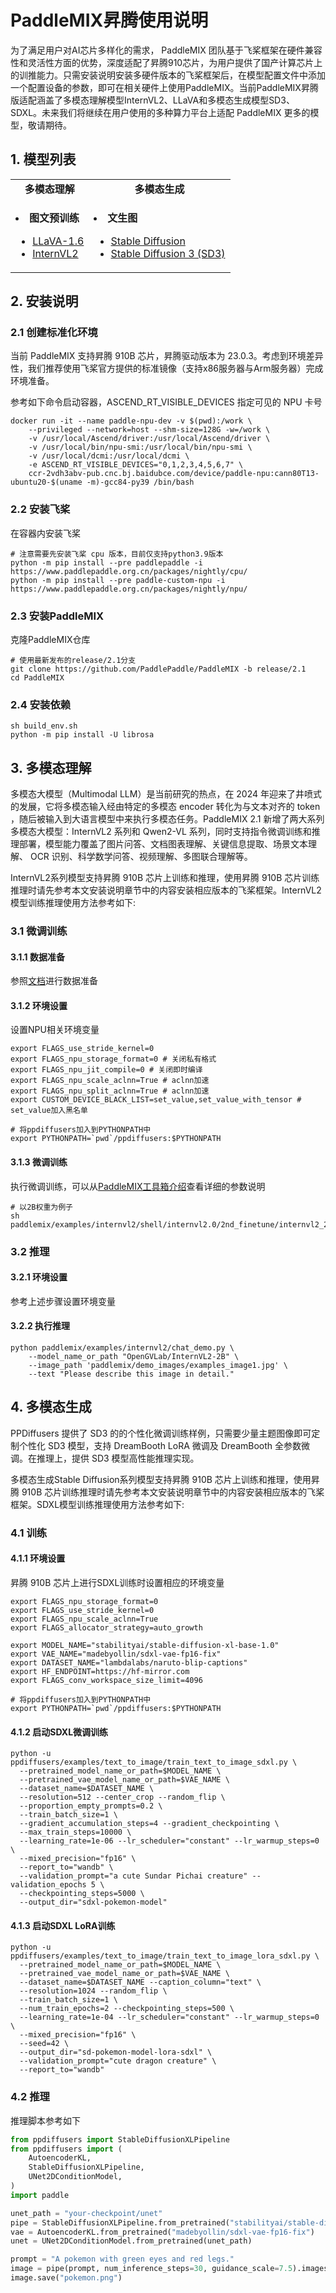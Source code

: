 # PaddleMIX昇腾使用说明

为了满足用户对AI芯片多样化的需求， PaddleMIX 团队基于飞桨框架在硬件兼容性和灵活性方面的优势，深度适配了昇腾910芯片，为用户提供了国产计算芯片上的训推能力。只需安装说明安装多硬件版本的飞桨框架后，在模型配置文件中添加一个配置设备的参数，即可在相关硬件上使用PaddleMIX。当前PaddleMIX昇腾版适配涵盖了多模态理解模型InternVL2、LLaVA和多模态生成模型SD3、SDXL。未来我们将继续在用户使用的多种算力平台上适配 PaddleMIX 更多的模型，敬请期待。

## 1. 模型列表
<table align="center">
  <tbody>
    <tr align="center" valign="center">
      <td>
        <b>多模态理解</b>
      </td>
      <td>
        <b>多模态生成</b>
      </td>
    </tr>
    <tr valign="top">
      <td>
        <ul>
        </ul>
          <li><b>图文预训练</b></li>
        <ul>
            <li><a href="../../paddlemix/examples/llava">LLaVA-1.6</a></li>
            <li><a href="../../paddlemix/examples/internvl2">InternVL2</a></li>
      </ul>
      </td>
      <td>
        <ul>
        </ul>
          <li><b>文生图</b></li>
        <ul>
           <li><a href="../../ppdiffusers/examples/stable_diffusion">Stable Diffusion</a></li>
           <li><a href="../../ppdiffusers/examples/dreambooth/README_sd3.md">Stable Diffusion 3 (SD3)</a></li>
        </ul>
      </td>
    </tr>
  </tbody>
</table>

## 2. 安装说明

### 2.1 创建标准化环境

当前 PaddleMIX 支持昇腾 910B 芯片，昇腾驱动版本为 23.0.3。考虑到环境差异性，我们推荐使用飞桨官方提供的标准镜像（支持x86服务器与Arm服务器）完成环境准备。

参考如下命令启动容器，ASCEND_RT_VISIBLE_DEVICES 指定可见的 NPU 卡号

```shell
docker run -it --name paddle-npu-dev -v $(pwd):/work \
    --privileged --network=host --shm-size=128G -w=/work \
    -v /usr/local/Ascend/driver:/usr/local/Ascend/driver \
    -v /usr/local/bin/npu-smi:/usr/local/bin/npu-smi \
    -v /usr/local/dcmi:/usr/local/dcmi \
    -e ASCEND_RT_VISIBLE_DEVICES="0,1,2,3,4,5,6,7" \
    ccr-2vdh3abv-pub.cnc.bj.baidubce.com/device/paddle-npu:cann80T13-ubuntu20-$(uname -m)-gcc84-py39 /bin/bash
```

### 2.2 安装飞桨

在容器内安装飞桨

```shell
# 注意需要先安装飞桨 cpu 版本，目前仅支持python3.9版本
python -m pip install --pre paddlepaddle -i https://www.paddlepaddle.org.cn/packages/nightly/cpu/
python -m pip install --pre paddle-custom-npu -i https://www.paddlepaddle.org.cn/packages/nightly/npu/
```

### 2.3 安装PaddleMIX

克隆PaddleMIX仓库

```shell
# 使用最新发布的release/2.1分支
git clone https://github.com/PaddlePaddle/PaddleMIX -b release/2.1
cd PaddleMIX
```

### 2.4 安装依赖

```shell
sh build_env.sh
python -m pip install -U librosa
```

## 3. 多模态理解

多模态大模型（Multimodal LLM）是当前研究的热点，在 2024 年迎来了井喷式的发展，它将多模态输入经由特定的多模态 encoder 转化为与文本对齐的 token ，随后被输入到大语言模型中来执行多模态任务。PaddleMIX 2.1 新增了两大系列多模态大模型：InternVL2 系列和 Qwen2-VL 系列，同时支持指令微调训练和推理部署，模型能力覆盖了图片问答、文档图表理解、关键信息提取、场景文本理解、 OCR 识别、科学数学问答、视频理解、多图联合理解等。

InternVL2系列模型支持昇腾 910B 芯片上训练和推理，使用昇腾 910B 芯片训练推理时请先参考本文安装说明章节中的内容安装相应版本的飞桨框架。InternVL2模型训练推理使用方法参考如下:

### 3.1 微调训练

#### 3.1.1 数据准备

参照[文档](../../paddlemix/examples/internvl2)进行数据准备

#### 3.1.2 环境设置

设置NPU相关环境变量

```shell
export FLAGS_use_stride_kernel=0
export FLAGS_npu_storage_format=0 # 关闭私有格式
export FLAGS_npu_jit_compile=0 # 关闭即时编译
export FLAGS_npu_scale_aclnn=True # aclnn加速
export FLAGS_npu_split_aclnn=True # aclnn加速
export CUSTOM_DEVICE_BLACK_LIST=set_value,set_value_with_tensor # set_value加入黑名单

# 将ppdiffusers加入到PYTHONPATH中
export PYTHONPATH=`pwd`/ppdiffusers:$PYTHONPATH
```
#### 3.1.3 微调训练

执行微调训练，可以从[PaddleMIX工具箱介绍](../..//paddlemix/tools/README.md)查看详细的参数说明

```shell
# 以2B权重为例子
sh paddlemix/examples/internvl2/shell/internvl2.0/2nd_finetune/internvl2_2b_internlm2_1_8b_dynamic_res_2nd_finetune_full.sh
```

### 3.2 推理

#### 3.2.1 环境设置

参考上述步骤设置环境变量

#### 3.2.2 执行推理

```shell
python paddlemix/examples/internvl2/chat_demo.py \
    --model_name_or_path "OpenGVLab/InternVL2-2B" \
    --image_path 'paddlemix/demo_images/examples_image1.jpg' \
    --text "Please describe this image in detail."
```

## 4. 多模态生成

PPDiffusers 提供了 SD3 的的个性化微调训练样例，只需要少量主题图像即可定制个性化 SD3 模型，支持 DreamBooth LoRA 微调及 DreamBooth 全参数微调。在推理上，提供 SD3 模型高性能推理实现。

多模态生成Stable Diffusion系列模型支持昇腾 910B 芯片上训练和推理，使用昇腾 910B 芯片训练推理时请先参考本文安装说明章节中的内容安装相应版本的飞桨框架。SDXL模型训练推理使用方法参考如下:

### 4.1 训练

#### 4.1.1 环境设置

昇腾 910B 芯片上进行SDXL训练时设置相应的环境变量

```shell
export FLAGS_npu_storage_format=0
export FLAGS_use_stride_kernel=0
export FLAGS_npu_scale_aclnn=True
export FLAGS_allocator_strategy=auto_growth

export MODEL_NAME="stabilityai/stable-diffusion-xl-base-1.0"
export VAE_NAME="madebyollin/sdxl-vae-fp16-fix"
export DATASET_NAME="lambdalabs/naruto-blip-captions"
export HF_ENDPOINT=https://hf-mirror.com
export FLAGS_conv_workspace_size_limit=4096

# 将ppdiffusers加入到PYTHONPATH中
export PYTHONPATH=`pwd`/ppdiffusers:$PYTHONPATH
```

#### 4.1.2 启动SDXL微调训练

```shell
python -u ppdiffusers/examples/text_to_image/train_text_to_image_sdxl.py \
  --pretrained_model_name_or_path=$MODEL_NAME \
  --pretrained_vae_model_name_or_path=$VAE_NAME \
  --dataset_name=$DATASET_NAME \
  --resolution=512 --center_crop --random_flip \
  --proportion_empty_prompts=0.2 \
  --train_batch_size=1 \
  --gradient_accumulation_steps=4 --gradient_checkpointing \
  --max_train_steps=10000 \
  --learning_rate=1e-06 --lr_scheduler="constant" --lr_warmup_steps=0 \
  --mixed_precision="fp16" \
  --report_to="wandb" \
  --validation_prompt="a cute Sundar Pichai creature" --validation_epochs 5 \
  --checkpointing_steps=5000 \
  --output_dir="sdxl-pokemon-model"
```

#### 4.1.3 启动SDXL LoRA训练

```shell
python -u ppdiffusers/examples/text_to_image/train_text_to_image_lora_sdxl.py \
  --pretrained_model_name_or_path=$MODEL_NAME \
  --pretrained_vae_model_name_or_path=$VAE_NAME \
  --dataset_name=$DATASET_NAME --caption_column="text" \
  --resolution=1024 --random_flip \
  --train_batch_size=1 \
  --num_train_epochs=2 --checkpointing_steps=500 \
  --learning_rate=1e-04 --lr_scheduler="constant" --lr_warmup_steps=0 \
  --mixed_precision="fp16" \
  --seed=42 \
  --output_dir="sd-pokemon-model-lora-sdxl" \
  --validation_prompt="cute dragon creature" \
  --report_to="wandb"
```

### 4.2 推理

推理脚本参考如下

```python
from ppdiffusers import StableDiffusionXLPipeline
from ppdiffusers import (
    AutoencoderKL,
    StableDiffusionXLPipeline,
    UNet2DConditionModel,
)
import paddle

unet_path = "your-checkpoint/unet"
pipe = StableDiffusionXLPipeline.from_pretrained("stabilityai/stable-diffusion-xl-base-1.0", paddle_dtype=paddle.float16)
vae = AutoencoderKL.from_pretrained("madebyollin/sdxl-vae-fp16-fix")
unet = UNet2DConditionModel.from_pretrained(unet_path)

prompt = "A pokemon with green eyes and red legs."
image = pipe(prompt, num_inference_steps=30, guidance_scale=7.5).images[0]
image.save("pokemon.png")
```

